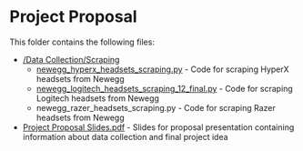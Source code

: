 # Project Proposal
This folder contains the following files:
- [/Data Collection/Scraping](https://github.com/hoangchb/STAT-418-Final-Project/tree/main/Project%20Proposal/Data%20Collection/Scraping)
    - [newegg_hyperx_headsets_scraping.py](https://github.com/hoangchb/STAT-418-Final-Project/blob/main/Project%20Proposal/Data%20Collection/Scraping/newegg_hyperx_headsets_scraping.py) - Code for scraping HyperX headsets from Newegg
    - [newegg_logitech_headsets_scraping_12_final.py](https://github.com/hoangchb/STAT-418-Final-Project/blob/main/Project%20Proposal/Data%20Collection/Scraping/newegg_logitech_headsets_scraping_12_final.py) - Code for scraping Logitech headsets from Newegg
    - newegg_razer_headsets_scraping.py[](https://github.com/hoangchb/STAT-418-Final-Project/blob/main/Project%20Proposal/Data%20Collection/Scraping/newegg_razer_headsets_scraping.py) - Code for scraping Razer headsets from Newegg
- [Project Proposal Slides.pdf](https://github.com/hoangchb/STAT-418-Final-Project/blob/main/Project%20Proposal/Project%20Proposal%20Slides.pdf) - Slides for proposal presentation containing information about data collection and final project idea
